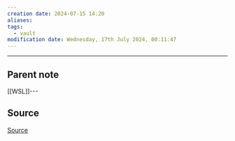 ```yaml
---
creation date: 2024-07-15 14:20
aliases: 
tags:
  - vault
modification date: Wednesday, 17th July 2024, 00:11:47
---
```

---

## Parent note
[[WSL]]---

## Source
[Source](obsidian://advanced-uri?vault=mathematics&filepath=Notes%252FLinux.md)